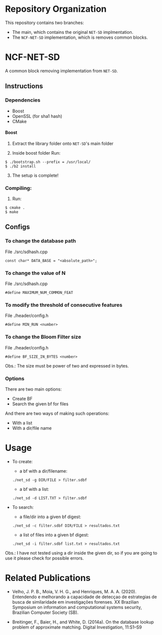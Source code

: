 # Repository Organization

This repository contains two branches:
- The main, which contains the original `NET-SD` implmentation.
- The `NCF-NET-SD` implementation, which is removes common blocks.

# NCF-NET-SD
A common block removing implementation from `NET-SD`.

## Instructions

### Dependencies
- Boost
- OpenSSL (for sha1 hash)
- CMake

#### Boost
1. Extract the library folder onto `NET-SD`'s main folder
 
2. Inside boost folder Run:
```
$ ./bootstrap.sh --prefix = /usr/local/  
$ ./b2 install
```
3. The setup is complete!


### Compiling:
1.  Run:
```  
$ cmake .
$ make
```
## Configs
### To change the database path
File ./src/sdhash.cpp
```
const char* DATA_BASE = "<absolute_path>";
```
### To change the value of N
File ./src/sdhash.cpp
 ```
#define MAXIMUM_NUM_COMMON_FEAT 
```
### To modify the threshold of consecutive features  
File ./header/config.h  
```
#define MIN_RUN <number>
```
### To change the Bloom Filter size
File ./header/config.h  
```
#define BF_SIZE_IN_BYTES <number>
```
Obs.: The size must be power of two and expressed in bytes.

### Options 
There are two main options:

- Create BF 
- Search the given bf for files

And there are two ways of making such operations:
- With a list 
- With a dir/file name

# Usage
- To create:
  - a bf with a dir/filename:
  ```
  ./net_sd -g DIR/FILE > filter.sdbf
  ```

   - a bf with a list:
   ```
   ./net_sd -d LIST.TXT > filter.sdbf
   ```
   
- To search:
  - a file/dir into a given bf digest:
  ```
  ./net_sd -c filter.sdbf DIR/FILE > resultados.txt
  ```
  - a list of files into a given bf digest:
  ```
  ./net_sd -i filter.sdbf list.txt > resultados.txt
  ```

Obs.: I have not tested using a dir inside the given dir, so if you are going to use it please check for possible errors.

# Related Publications
- Velho, J. P. B., Moia, V. H. G., and Henriques, M. A. A. (2020). Entendendo e melhorando
a capacidade de detecçao de estrategias de busca de similaridade em investigações
forenses. XX Brazilian Symposium on information and computational systems security,
Brazilian Computer Society (SB).

- Breitinger, F., Baier, H., and White, D. (2014a). On the database lookup problem of
approximate matching. Digital Investigation, 11:S1–S9


